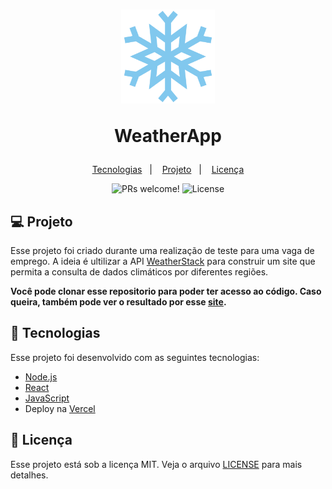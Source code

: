 <h1 align="center">
    <img  alt="weatherapp" title="weatherapp" src=.github\logo.svg width="150"/>
  <p>WeatherApp</p>         
</h1>

<p align="center">
  <a href="#-tecnologias">Tecnologias</a>&nbsp;&nbsp;&nbsp;|&nbsp;&nbsp;&nbsp;
  <a href="#-projeto">Projeto</a>&nbsp;&nbsp;&nbsp;|&nbsp;&nbsp;&nbsp;
  <a href="#memo-licença">Licença</a>
</p>

<p align="center">
 <img src="https://img.shields.io/static/v1?label=PRs&message=welcome&color=15C3D6&labelColor=000000" alt="PRs welcome!" />

  <img alt="License" src="https://img.shields.io/static/v1?label=license&message=MIT&color=15C3D6&labelColor=000000">
</p>

## 💻 Projeto

Esse projeto foi criado durante uma realização de teste para uma vaga de emprego. A ideia é ultilizar a API [WeatherStack](https://weatherstack.com/) para construir um site que permita a consulta de dados climáticos por diferentes regiões.

**Você pode clonar esse repositorio para poder ter acesso ao código. Caso queira, também pode ver o resultado por esse [site](https://weather-app.dlucascampelo.vercel.app/).**

## 🚀 Tecnologias

Esse projeto foi desenvolvido com as seguintes tecnologias:

- [Node.js](https://nodejs.org/en/)
- [React](https://reactjs.org)
- [JavaScript](https://www.javascript.com/)
- Deploy na [Vercel](https://vercel.com/dashboard)

## :memo: Licença

Esse projeto está sob a licença MIT. Veja o arquivo [LICENSE](LICENSE) para mais detalhes.
